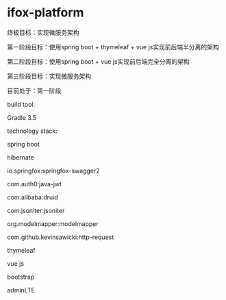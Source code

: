 # ifox-platform

终极目标：实现微服务架构

第一阶段目标：使用spring boot + thymeleaf + vue js实现前后端半分离的架构

第二阶段目标：使用spring boot + vue js实现前后端完全分离的架构

第三阶段目标：实现微服务架构

目前处于：第一阶段

build tool:

Gradle 3.5

technology stack:

spring boot

hibernate

io.springfox:springfox-swagger2

com.auth0:java-jwt

com.alibaba:druid

com.jsoniter:jsoniter

org.modelmapper:modelmapper

com.github.kevinsawicki:http-request

thymeleaf

vue js

bootstrap

adminLTE
